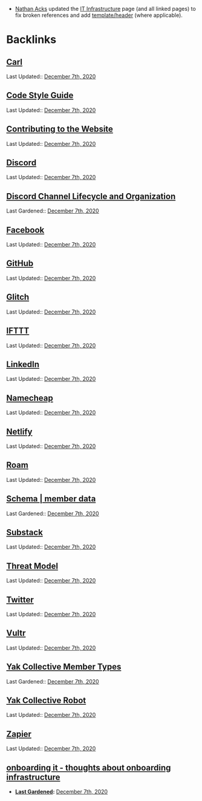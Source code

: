 - [Nathan Acks](<Nathan Acks.md>) updated the [IT Infrastructure](<IT Infrastructure.md>) page (and all linked pages) to fix broken references and add [template/header](<template/header.md>) (where applicable).

# Backlinks
## [Carl](<Carl.md>)
Last Updated:: [December 7th, 2020](<December 7th, 2020.md>)

## [Code Style Guide](<Code Style Guide.md>)
Last Updated:: [December 7th, 2020](<December 7th, 2020.md>)

## [Contributing to the Website](<Contributing to the Website.md>)
Last Updated:: [December 7th, 2020](<December 7th, 2020.md>)

## [Discord](<Discord.md>)
Last Updated:: [December 7th, 2020](<December 7th, 2020.md>)

## [Discord Channel Lifecycle and Organization](<Discord Channel Lifecycle and Organization.md>)
Last Gardened:: [December 7th, 2020](<December 7th, 2020.md>)

## [Facebook](<Facebook.md>)
Last Updated:: [December 7th, 2020](<December 7th, 2020.md>)

## [GitHub](<GitHub.md>)
Last Updated:: [December 7th, 2020](<December 7th, 2020.md>)

## [Glitch](<Glitch.md>)
Last Updated:: [December 7th, 2020](<December 7th, 2020.md>)

## [IFTTT](<IFTTT.md>)
Last Updated:: [December 7th, 2020](<December 7th, 2020.md>)

## [LinkedIn](<LinkedIn.md>)
Last Updated:: [December 7th, 2020](<December 7th, 2020.md>)

## [Namecheap](<Namecheap.md>)
Last Updated:: [December 7th, 2020](<December 7th, 2020.md>)

## [Netlify](<Netlify.md>)
Last Updated:: [December 7th, 2020](<December 7th, 2020.md>)

## [Roam](<Roam.md>)
Last Updated:: [December 7th, 2020](<December 7th, 2020.md>)

## [Schema | member data](<Schema | member data.md>)
Last Gardened:: [December 7th, 2020](<December 7th, 2020.md>)

## [Substack](<Substack.md>)
Last Updated:: [December 7th, 2020](<December 7th, 2020.md>)

## [Threat Model](<Threat Model.md>)
Last Updated:: [December 7th, 2020](<December 7th, 2020.md>)

## [Twitter](<Twitter.md>)
Last Updated:: [December 7th, 2020](<December 7th, 2020.md>)

## [Vultr](<Vultr.md>)
Last Updated:: [December 7th, 2020](<December 7th, 2020.md>)

## [Yak Collective Member Types](<Yak Collective Member Types.md>)
Last Gardened:: [December 7th, 2020](<December 7th, 2020.md>)

## [Yak Collective Robot](<Yak Collective Robot.md>)
Last Updated:: [December 7th, 2020](<December 7th, 2020.md>)

## [Zapier](<Zapier.md>)
Last Updated:: [December 7th, 2020](<December 7th, 2020.md>)

## [onboarding it - thoughts about onboarding infrastructure](<onboarding it - thoughts about onboarding infrastructure.md>)
- **[Last Gardened](<Last Gardened.md>):** [December 7th, 2020](<December 7th, 2020.md>)

